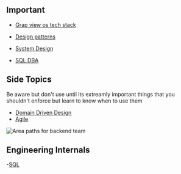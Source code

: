 ## Important 
- [Grap view os tech stack](https://coggle.it/diagram/ZtMDf8rvLIwlbc-0/t/backend-engineering/44ac2c05e0c7fcdd9920723c49ec128e5a65bcc430a145638eb01f5c64a884a1)

- [Design patterns](https://www.youtube.com/watch?v=rylaiB2uH2A)
- [System Design](https://www.youtube.com/watch?v=MbjObHmDbZo)
- [SQL DBA](https://www.youtube.com/watch?v=s5D-akIgaSQ&list=PLDYqU5RH_aX1YFzkgpbemCHfAkuHkUu7c)

  

## Side Topics 

Be aware but don't use until its extreamly important 
 things that you shouldn't enforce but learn to know when to use them 
- [Domain Driven Design](https://www.youtube.com/watch?v=JubdZIdLQ4M&list=PLsrRMpHuSOU1_AaGbbuJSxhYZmhsWYirn)
- [Agile](https://www.youtube.com/watch?v=cz7h2WO5Tk4&list=PLsrRMpHuSOU1GAMptOMTnrvj-naPznEwa)

![Area paths for backend team](https://github.com/user-attachments/assets/64648dec-8a2c-4837-bcf6-f8b5f1d5ceac)

## Engineering Internals
-[SQL](https://www.youtube.com/watch?v=HhqOrbX3Bls&list=PLDYqU5RH_aX1VSVvjdla9TOKf939UhIDB)
